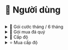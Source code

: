 # 🦹 Người dùng

##

<details>

<summary>🚀 Gói cước tháng / 6 tháng</summary>

Đăng ký gói tháng có thể nhận được phúc lợi đăng nhập mỗi ngày:



* Nhận 50 điểm kinh nghiệm tất cả cây trồng

<!---->

* Nhận 100 Oxygen

<!---->

* Nhận 1 Đá quý

<!---->

* Nhận 50 kinh nghiệm người dùng

</details>

<details>

<summary>💎 Gói mua đá quý</summary>

Thanh toán và mua hàng:

*



</details>

<details>

<summary>💪 Cấp độ</summary>

Cấp độ nhận được từ việc nhận oxygen [#cay](wiki/items.md#cay "mention")

Mỗi cấp độ tăng theo [công thức](wiki/cong-thuc.md):&#x20;



</details>

<details>

<summary>⭐️ Mua cấp độ</summary>

Bạn có thể mua cấp độ trong cửa hàng

Tăng 1 level cần 5000 [đá quý](wiki/tien-te.md)

</details>
